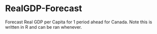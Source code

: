 # RealGDP-Forecast
Forecast Real GDP per Capita for 1 period ahead for Canada.
Note this is written in R and can be ran whenever.
